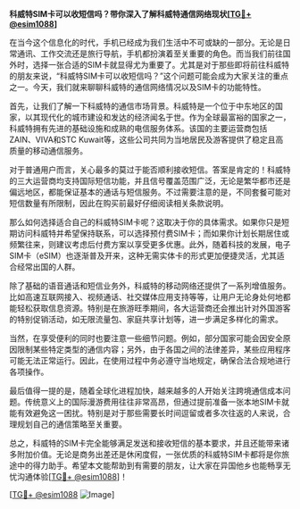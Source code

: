 **科威特SIM卡可以收短信吗？带你深入了解科威特通信网络现状[[TG💪+ @esim1088](https://t.me/s/esim1088)]**

在当今这个信息化的时代，手机已经成为我们生活中不可或缺的一部分。无论是日常通讯、工作交流还是旅行导航，手机都扮演着至关重要的角色。而当我们前往国外时，选择一张合适的SIM卡就显得尤为重要了。尤其是对于那些即将前往科威特的朋友来说，“科威特SIM卡可以收短信吗？”这个问题可能会成为大家关注的重点之一。今天，我们就来聊聊科威特的通信网络情况以及SIM卡的功能特性。

首先，让我们了解一下科威特的通信市场背景。科威特是一个位于中东地区的国家，以其现代化的城市建设和发达的经济闻名于世。作为全球最富裕的国家之一，科威特拥有先进的基础设施和成熟的电信服务体系。该国的主要运营商包括ZAIN、VIVA和STC Kuwait等，这些公司共同为当地居民及游客提供了稳定且高质量的移动通信服务。

对于普通用户而言，关心最多的莫过于能否顺利接收短信。答案是肯定的！科威特的三大运营商均支持国际短信功能，并且信号覆盖范围广泛，无论是繁华都市还是偏远地区，都能保证基本的通话与短信服务。不过需要注意的是，不同套餐可能对短信数量有所限制，因此在购买前最好仔细阅读相关条款说明。

那么如何选择适合自己的科威特SIM卡呢？这取决于你的具体需求。如果你只是短期访问科威特并希望保持联系，可以选择预付费SIM卡；而如果你计划长期居住或频繁往来，则建议考虑后付费方案以享受更多优惠。此外，随着科技的发展，电子SIM卡（eSIM）也逐渐普及开来，这种无需实体卡的形式更加便捷灵活，尤其适合经常出国的人群。

除了基础的语音通话和短信业务外，科威特的移动网络还提供了一系列增值服务。比如高速互联网接入、视频通话、社交媒体应用支持等等，让用户无论身处何地都能轻松获取信息资源。特别是在旅游旺季期间，各大运营商还会推出针对外国游客的特别促销活动，如无限流量包、家庭共享计划等，进一步满足多样化的需求。

当然，在享受便利的同时也要注意一些细节问题。例如，部分国家可能会因安全原因限制某些特定类型的通信内容；另外，由于各国之间的法律差异，某些应用程序可能无法正常运行。因此，在使用过程中务必遵守当地规定，确保合法合规地进行各项操作。

最后值得一提的是，随着全球化进程加快，越来越多的人开始关注跨境通信成本问题。传统意义上的国际漫游费用往往非常高昂，但通过提前准备一张本地SIM卡就能有效避免这一困扰。特别是对于那些需要长时间逗留或者多次往返的人来说，合理规划自己的通信策略至关重要。

总之，科威特的SIM卡完全能够满足发送和接收短信的基本要求，并且还能带来诸多附加价值。无论是商务出差还是休闲度假，一张优质的科威特SIM卡都将是你旅途中的得力助手。希望本文能帮助到有需要的朋友，让大家在异国他乡也能畅享无忧沟通体验[[TG💪+ @esim1088](https://t.me/s/esim1088)]！

[[TG💪+ @esim1088](https://t.me/s/esim1088) ![Image](https://i.postimg.cc/4NQfJmqS/Snipaste-2025-05-13-00-14-12.png)]